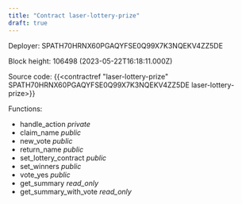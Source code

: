 ```yaml
---
title: "Contract laser-lottery-prize"
draft: true
---
```

Deployer: SPATH70HRNX60PGAQYFSE0Q99X7K3NQEKV4ZZ5DE


 



Block height: 106498 (2023-05-22T16:18:11.000Z)

Source code: {{<contractref "laser-lottery-prize" SPATH70HRNX60PGAQYFSE0Q99X7K3NQEKV4ZZ5DE laser-lottery-prize>}}

Functions:

* handle_action _private_
* claim_name _public_
* new_vote _public_
* return_name _public_
* set_lottery_contract _public_
* set_winners _public_
* vote_yes _public_
* get_summary _read_only_
* get_summary_with_vote _read_only_
